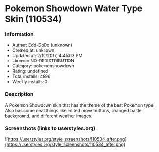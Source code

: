 # Pokemon Showdown Water Type Skin (110534)

### Information
- Author: Edd-DoDo (unknown)
- Created at: unknown
- Updated at: 2/10/2017, 4:45:03 PM
- License: NO-REDISTRIBUTION
- Category: pokemonshowdown
- Rating: undefined
- Total installs: 4896
- Weekly installs: 0


### Description
A Pokemon Showdown skin that has the theme of the best Pokemon type! Also has some neat things like edited move buttons, changed battle background, and different weather images.


### Screenshots (links to userstyles.org)
![https://userstyles.org/style_screenshots/110534_after.png](https://userstyles.org/style_screenshots/110534_after.png)


